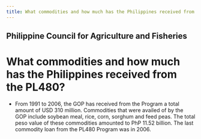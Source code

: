 ```yaml
---
title: What commodities and how much has the Philippines received from the PL480
---
```


## Philippine Council for Agriculture and Fisheries

# What commodities and how much has the Philippines received from the PL480?


 - From 1991 to 2006, the GOP has received from the Program a total amount of USD 310 million. Commodities that were availed of by the GOP include soybean meal, rice, corn, sorghum and feed peas. The total peso value of these commodities amounted to PhP 11.52 billion. The last commodity loan from the PL480 Program was in 2006.

